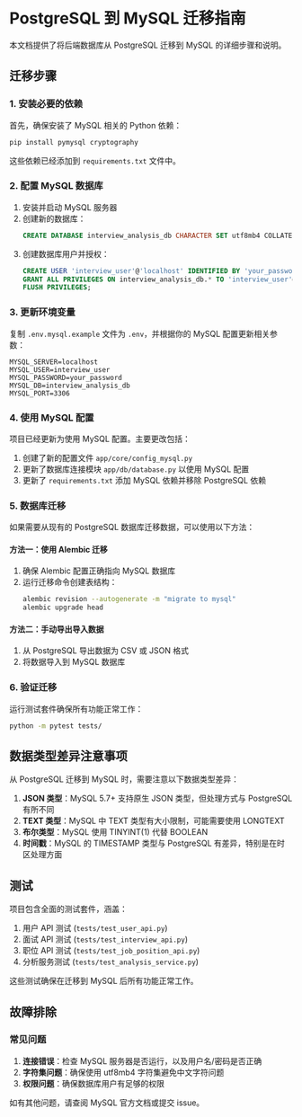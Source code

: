 # PostgreSQL 到 MySQL 迁移指南

本文档提供了将后端数据库从 PostgreSQL 迁移到 MySQL 的详细步骤和说明。

## 迁移步骤

### 1. 安装必要的依赖

首先，确保安装了 MySQL 相关的 Python 依赖：

```bash
pip install pymysql cryptography
```

这些依赖已经添加到 `requirements.txt` 文件中。

### 2. 配置 MySQL 数据库

1. 安装并启动 MySQL 服务器
2. 创建新的数据库：
   ```sql
   CREATE DATABASE interview_analysis_db CHARACTER SET utf8mb4 COLLATE utf8mb4_unicode_ci;
   ```
3. 创建数据库用户并授权：
   ```sql
   CREATE USER 'interview_user'@'localhost' IDENTIFIED BY 'your_password';
   GRANT ALL PRIVILEGES ON interview_analysis_db.* TO 'interview_user'@'localhost';
   FLUSH PRIVILEGES;
   ```

### 3. 更新环境变量

复制 `.env.mysql.example` 文件为 `.env`，并根据你的 MySQL 配置更新相关参数：

```
MYSQL_SERVER=localhost
MYSQL_USER=interview_user
MYSQL_PASSWORD=your_password
MYSQL_DB=interview_analysis_db
MYSQL_PORT=3306
```

### 4. 使用 MySQL 配置

项目已经更新为使用 MySQL 配置。主要更改包括：

1. 创建了新的配置文件 `app/core/config_mysql.py`
2. 更新了数据库连接模块 `app/db/database.py` 以使用 MySQL 配置
3. 更新了 `requirements.txt` 添加 MySQL 依赖并移除 PostgreSQL 依赖

### 5. 数据库迁移

如果需要从现有的 PostgreSQL 数据库迁移数据，可以使用以下方法：

#### 方法一：使用 Alembic 迁移

1. 确保 Alembic 配置正确指向 MySQL 数据库
2. 运行迁移命令创建表结构：
   ```bash
   alembic revision --autogenerate -m "migrate to mysql"
   alembic upgrade head
   ```

#### 方法二：手动导出导入数据

1. 从 PostgreSQL 导出数据为 CSV 或 JSON 格式
2. 将数据导入到 MySQL 数据库

### 6. 验证迁移

运行测试套件确保所有功能正常工作：

```bash
python -m pytest tests/
```

## 数据类型差异注意事项

从 PostgreSQL 迁移到 MySQL 时，需要注意以下数据类型差异：

1. **JSON 类型**：MySQL 5.7+ 支持原生 JSON 类型，但处理方式与 PostgreSQL 有所不同
2. **TEXT 类型**：MySQL 中 TEXT 类型有大小限制，可能需要使用 LONGTEXT
3. **布尔类型**：MySQL 使用 TINYINT(1) 代替 BOOLEAN
4. **时间戳**：MySQL 的 TIMESTAMP 类型与 PostgreSQL 有差异，特别是在时区处理方面

## 测试

项目包含全面的测试套件，涵盖：

1. 用户 API 测试 (`tests/test_user_api.py`)
2. 面试 API 测试 (`tests/test_interview_api.py`)
3. 职位 API 测试 (`tests/test_job_position_api.py`)
4. 分析服务测试 (`tests/test_analysis_service.py`)

这些测试确保在迁移到 MySQL 后所有功能正常工作。

## 故障排除

### 常见问题

1. **连接错误**：检查 MySQL 服务器是否运行，以及用户名/密码是否正确
2. **字符集问题**：确保使用 utf8mb4 字符集避免中文字符问题
3. **权限问题**：确保数据库用户有足够的权限

如有其他问题，请查阅 MySQL 官方文档或提交 issue。